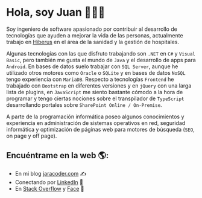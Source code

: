 <div>

  <h1>Hola, soy Juan 👋👨‍💻</h1>
  
  <p>
  Soy ingeniero de software apasionado por contribuir al desarrollo de tecnologías que ayuden a mejorar la vida de las personas, actualmente trabajo en <a href="//www.hiberus.com">Hiberus</a> en el área de la sanidad y la gestión de hospitales. 
  </p>
  
  <p>
  Algunas tecnologías con las que disfruto trabajando son <code>.NET</code> en <code>C#</code> y <code>Visual Basic</code>, pero también me gusta el mundo de <code>Java</code> y el desarrollo de apps para <code>Android</code>. En bases de datos suelo trabajar con <code>SQL Server</code>, aunque he utilizado otros motores como <code>Oracle</code> o <code>SQLite</code> y en bases de datos <code>NoSQL</code> tengo experiencia con <code>MariaDB</code>. Respecto a tecnologías <code>Frontend</code> he trabajado con <code>Bootstrap</code> en diferentes versiones y en <code>jQuery</code> con una larga lista de plugins, en <code>JavaScript</code> me siento bastante cómodo a la hora de programar y tengo ciertas nociones sobre el transpilador de <code>TypeScript</code> desarrollando portales sobre <code>SharePoint Online / On-Premise</code>.   
  </p> 
  
  <p>
  A parte de la programación informática poseo algunos conocimientos y experiencia en administración de sistemas operativos en red, seguridad informática y optimización de páginas web para motores de búsqueda (<code>SEO</code>, on page y off page).
  </p>
  
</div>

## Encuéntrame en la web 🌎:
- En mi blog <a href="//jaracoder.com">jaracoder.com</a>   ✍
- Conectando por <a href="//www.linkedin.com/in/jaracoder/">LinkedIn</a>   💼
- En <a href="//es.stackoverflow.com/users/34048/jaracoder">Stack Overflow</a> y <a href="//facebook.com/jaracoder">Face</a> 🏓

